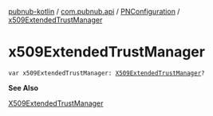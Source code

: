 [pubnub-kotlin](../../index.md) / [com.pubnub.api](../index.md) / [PNConfiguration](index.md) / [x509ExtendedTrustManager](./x509-extended-trust-manager.md)

# x509ExtendedTrustManager

`var x509ExtendedTrustManager: `[`X509ExtendedTrustManager`](https://docs.oracle.com/javase/6/docs/api/javax/net/ssl/X509ExtendedTrustManager.html)`?`

**See Also**

[X509ExtendedTrustManager](https://docs.oracle.com/javase/6/docs/api/javax/net/ssl/X509ExtendedTrustManager.html)

